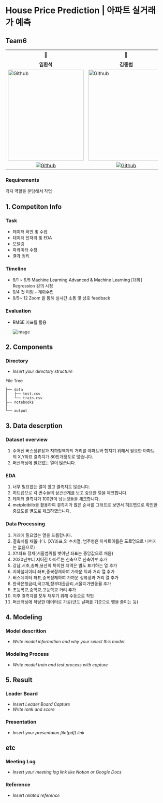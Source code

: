 # House Price Prediction | 아파트 실거래가 예측
## Team6

<table>
  <tr>
    <td> <div align=center> 👑 </div> </td>
    <td> <div align=center> 🧔 </div> </td>
    <td> <div align=center> 🌹 </div> </td>
    <td> <div align=center> 👨🏻‍🎓 </div> </td>
    <td> <div align=center> ✏️ </div> </td>
  </tr>
  <tr>
    <td> <div align=center> <b>임환석</b> </div> </td>
    <td> <div align=center> <b>김종범</b> </div> </td>
    <td> <div align=center> <b>윤소영</b> </div> </td>
    <td> <div align=center> <b>권효주</b> </div> </td>
    <td> <div align=center> <b>최현</b> </div> </td>
  </tr>
  <tr>
    <td> <img alt="Github" src ="https://png.pngtree.com/thumb_back/fh260/background/20230613/pngtree-the-high-man-jesus-is-standing-up-among-the-clouds-image_2974129.jpg" width="250" height="300"/> </td>
    <td> <img alt="Github" src ="https://avatars.githubusercontent.com/u/39229081?v=4" width="250" height="300"/> </td>
    <td> <img alt="Github" src ="https://ca.slack-edge.com/T095CFN0ZT6-U096YNDM3CZ-94526243865c-512" width="250" height="300"/> </td>
    <td> <img alt="Github" src ="https://ca.slack-edge.com/T095CFN0ZT6-U0960JE97NW-fd9ca66411f0-512" width="250" height="300"/> </td>
     <td> <img alt="Github" src ="https://avatars.githubusercontent.com/u/220303245?v=4" width="250" height="300"/> </td>
  </tr>
  <tr>
    <td> <div align=center> <a href="https://github.com/hwan-han"> <img alt="Github" src ="https://img.shields.io/badge/Github-181717.svg?&style=plastic&logo=Github&logoColor=white"/> </div> </td>
    <td> <div align=center> <a href="https://github.com/kirin72"> <img alt="Github" src ="https://img.shields.io/badge/Github-181717.svg?&style=plastic&logo=Github&logoColor=white"/> </div> </td>
    <td> <div align=center> <a href="https://github.com/yourhotb"> <img alt="Github" src ="https://img.shields.io/badge/Github-181717.svg?&style=plastic&logo=Github&logoColor=white"/> </div> </td>
    <td> <div align=center> <a href=""> <img alt="Github" src ="https://img.shields.io/badge/Github-181717.svg?&style=plastic&logo=Github&logoColor=white"/> </div> </td>
     <td> <div align=center> <a href="https://github.com/yagopji"> <img alt="Github" src ="https://img.shields.io/badge/Github-181717.svg?&style=plastic&logo=Github&logoColor=white"/> </div> </td>
    </tr>
</table>

### Requirements

각자 역할을 분담해서 작업

## 1. Competiton Info

### Task

* 데이터 확인 및 수집
* 데이터 전처리 및 EDA
* 모델링
* 파라미터 수정
* 결과 정리

### Timeline

- 9/1 ~ 9/5 Machine Learning Advanced & Machine Learning [대회] Regression 강의 시청
- 9/4 첫 미팅 - 계획수립
- 9/5~ 12 Zoom 을 통해 실시간 소통 및 상호 feedback

### Evaluation

- RMSE 지표를 활용
  
  ![image](https://github.com/UpstageAILab/upstage-ml-regression-01/assets/76687996/5cfa5fdc-7256-4972-98af-f15ad54f8361)

## 2. Components

### Directory

- _Insert your directory structure_

File Tree
```
├── data
│   ├── test.csv
│   └── train.csv
├── notebooks 
│   
└── output

```

## 3. Data descrption

### Dataset overview

1. 주어진 버스정류장과 지하철역과의 거리를 아파트와 합치기 위해서 필요한
아파트의 X,Y좌표 결측치가 80만개정도로 많습니다.
2. 머신러닝에 필요없는 열이 많습니다.


### EDA

1. 너무 필요없는 열이 많고 결측치도 많습니다.
2. 히트맵으로 각 변수들의 상관관계를 보고 중요한 열을 체크합니다.
3. 데이터 결측치가 100만이 넘는것들을 체크합니다.
4. metplotblib을 활용하여 결측치가 많은 순서를 그래프로 보면서 히트맵으로 확인한 중요도를 별도로 체크하였습니다.

### Data Processing

1. 거래에 필요없는 열을 드롭합니다.
2. 결측치를 채웁니다. (XY좌표,외 수치열, 범주형은 아파트이름은 도로명으로 나머지는 없음으로)
3. XY좌표 정제(서울범위를 벗어난 좌표는 중앙값으로 채움)
4. 2020년부터 지어진 아파트는 신축으로 신축여부 추가
5. 강남,서초,송파,용산의 특이한 지역은 별도 표기하는 열 추가
6. 지하철데이터 좌표,중복정제하여 가까운 역과 거리 열 추가
7. 버스데이터 좌표,중복정제하여 가까운 정류장과 거리 열 추가
8. 한국은행금리,국고채,정부대출금리,서울지가변동율 추가
9. 초등학교,중학교,고등학교 거리 추가
10. 이후 결측치를 모두 채우기 위해 수동으로 작업
11. 머신러닝에 적당한 데이터로 가공(년도 날짜를 기준으로 행을 줄이는 등)

## 4. Modeling

### Model descrition

- _Write model information and why your select this model_

### Modeling Process

- _Write model train and test process with capture_

## 5. Result

### Leader Board

- _Insert Leader Board Capture_
- _Write rank and score_

### Presentation

- _Insert your presentaion file(pdf) link_

## etc

### Meeting Log

- _Insert your meeting log link like Notion or Google Docs_

### Reference

- _Insert related reference_
